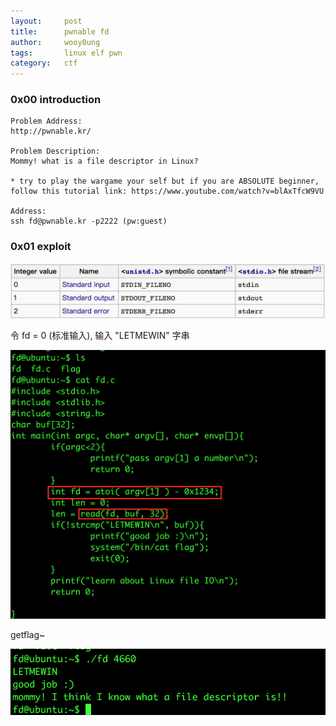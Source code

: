 ```yaml
---
layout:     post
title:      pwnable fd
author:     wooy0ung
tags: 		linux elf pwn
category:  	ctf
---
```



### 0x00 introduction

```
Problem Address:
http://pwnable.kr/

Problem Description:
Mommy! what is a file descriptor in Linux?

* try to play the wargame your self but if you are ABSOLUTE beginner, follow this tutorial link: https://www.youtube.com/watch?v=blAxTfcW9VU

Address:
ssh fd@pwnable.kr -p2222 (pw:guest)
```
<!-- more -->


### 0x01 exploit

![](/assets/img/ctf/pwn/2017-08-13-pwnable-fd/0x00.png)

令 fd = 0 (标准输入), 输入 "LETMEWIN" 字串

![](/assets/img/ctf/pwn/2017-08-13-pwnable-fd/0x01.png)

getflag~

![](/assets/img/ctf/pwn/2017-08-13-pwnable-fd/0x02.png)